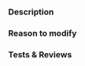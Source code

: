 ### Description
<!-- What's this PR for? -->


### Reason to modify
<!-- 
- Think twice before modifying: is it the best way? will it break things? 
- Have you made sure that there is actually a problem before trying to fix it?
- Explain the logic behind your changes - WHY and HOW what you have done works
-->

### Tests & Reviews
<!-- Uncomment based on the situation -->

<!-- I have tested the code and it works. -->

<!-- Please review things below: -->
